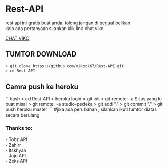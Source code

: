 <h1 href="https://viko-api.herokuapp.com/">Rest-API</h1>
<p>rest api ini gratis buat anda, tolong jangan di perjual belikan<br>kalo ada pertanyaan silahkan klik link chat viko</p>
<a href="https://api.whatsapp.com/send/?phone=6285730265648&text=assalamualaikum&app_absent=0">CHAT VIKO</a>

<h2>TUMTOR DOWNLOAD</h2>

```bash
> git clone https://github.com/vikodk67/Rest-API.git
> cd Rest-API
```
<h2>Camra push ke heroku</h2>
```bash
> cd Rest-API
> heroku login
> git init
> git remote: -a Situs yang lu buat misal
> git remote: -a studio-pedeka
> git add "."
> git commit "."
> git push heroku master
```
#jika ada perubahan , silahkan ikuti tumtor diatas secara berulang
<h3>Thanks to:</h3>
<p>- Tobz API<br>- Zahirr<br>- Itskhyaa<br>- Jojo API<br>- Zeks API</p>
